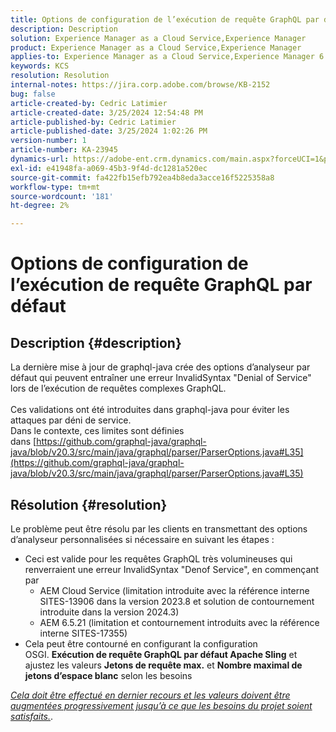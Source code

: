 ```yaml
---
title: Options de configuration de l’exécution de requête GraphQL par défaut
description: Description
solution: Experience Manager as a Cloud Service,Experience Manager
product: Experience Manager as a Cloud Service,Experience Manager
applies-to: Experience Manager as a Cloud Service,Experience Manager 6.5
keywords: KCS
resolution: Resolution
internal-notes: https://jira.corp.adobe.com/browse/KB-2152
bug: false
article-created-by: Cedric Latimier
article-created-date: 3/25/2024 12:54:48 PM
article-published-by: Cedric Latimier
article-published-date: 3/25/2024 1:02:26 PM
version-number: 1
article-number: KA-23945
dynamics-url: https://adobe-ent.crm.dynamics.com/main.aspx?forceUCI=1&pagetype=entityrecord&etn=knowledgearticle&id=5b8772d6-a6ea-ee11-a204-6045bd0063aa
exl-id: e41948fa-a069-45b3-9f4d-dc1281a520ec
source-git-commit: fa422fb15efb792ea4b8eda3acce16f5225358a8
workflow-type: tm+mt
source-wordcount: '181'
ht-degree: 2%

---
```


# Options de configuration de l’exécution de requête GraphQL par défaut

## Description {#description}

La dernière mise à jour de graphql-java crée des options d’analyseur par défaut qui peuvent entraîner une erreur InvalidSyntax &quot;Denial of Service&quot; lors de l’exécution de requêtes complexes GraphQL. <br><br>Ces validations ont été introduites dans graphql-java pour éviter les attaques par déni de service. 
<br>Dans le contexte, ces limites sont définies dans [https://github.com/graphql-java/graphql-java/blob/v20.3/src/main/java/graphql/parser/ParserOptions.java#L35](https://github.com/graphql-java/graphql-java/blob/v20.3/src/main/java/graphql/parser/ParserOptions.java#L35)

## Résolution {#resolution}


Le problème peut être résolu par les clients en transmettant des options d’analyseur personnalisées si nécessaire en suivant les étapes :

- Ceci est valide pour les requêtes GraphQL très volumineuses qui renverraient une erreur InvalidSyntax &quot;Denof Service&quot;, en commençant par
   - AEM Cloud Service (limitation introduite avec la référence interne SITES-13906 dans la version 2023.8 et solution de contournement introduite dans la version 2024.3)
   - AEM 6.5.21 (limitation et contournement introduits avec la référence interne SITES-17355)
- Cela peut être contourné en configurant la configuration OSGI. <b>Exécution de requête GraphQL par défaut Apache Sling</b> et ajustez les valeurs <b>Jetons de requête max.</b> et <b>Nombre maximal de jetons d’espace blanc</b> selon les besoins


*<u>Cela doit être effectué en dernier recours et les valeurs doivent être augmentées progressivement jusqu’à ce que les besoins du projet soient satisfaits.</u>*.
